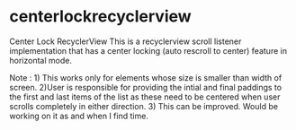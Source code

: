 # centerlockrecyclerview
Center Lock RecyclerView
This is a recyclerview scroll listener implementation that has a center locking (auto rescroll to center) feature in horizontal mode.

 
 
 Note : 1) This works only for  elements whose size is smaller than width of screen.
        2)User is responsible for providing the intial and final paddings to the first and last items of the list as these need to be centered when user scrolls completely in either direction.
        3) This can be improved. Would be working on it as and when I find time.
        
